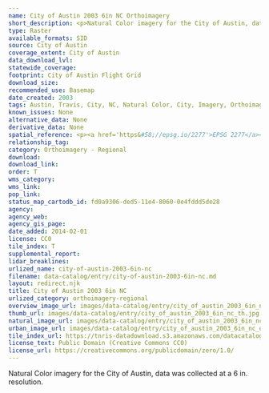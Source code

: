 ```yaml
---
name: City of Austin 2003 6in NC Orthoimagery
short_description: <p>Natural Color imagery for the City of Austin, data was collected at a 6 in. resolution.</p>
type: Raster
available_formats: SID
source: City of Austin
coverage_extent: City of Austin
data_download_lvl:
statewide_coverage:
footprint: City of Austin Flight Grid
download_size:
recommended_use: Basemap
date_created: 2003
tags: Austin, Travis, City, NC, Natural Color, City, Imagery, Orthoimagery, Aerial Photography, Historical
known_issues: None
alternative_data: None
derivative_data: None
spatial_reference: <p><a href='https&#58;//epsg.io/2277'>EPSG 2277</a></p>
relationship_tag:
category: Orthoimagery - Regional
download:
download_link:
order: T
wms_category:
wms_link:
pop_link:
status_map_cartodb_id: fd0a9306-ded5-11e4-8060-0e4fddd5de28
agency:
agency_web:
agency_gis_page:
date_added: 2014-02-01
license: CC0
tile_index: T
supplemental_report:
lidar_breaklines:
urlized_name: city-of-austin-2003-6in-nc
filename: data-catalog/entry/city-of-austin-2003-6in-nc.md
layout: redirect.njk
title: City of Austin 2003 6in NC
urlized_category: orthoimagery-regional
overview_image_url: images/data-catalog/entry/city_of_austin_2003_6in_nc_overview.jpg
thumb_url: images/data-catalog/entry/city_of_austin_2003_6in_nc_th.jpg
natural_image_url: images/data-catalog/entry/city_of_austin_2003_6in_nc_natural.jpg
urban_image_url: images/data-catalog/entry/city_of_austin_2003_6in_nc_urban.jpg
tile_index_url: https://tnris-datadownload.s3.amazonaws.com/datacatalog/tile_index/city_of_austin_2003_6in_nc_tileindex.zip
license_text: Public Domain (Creative Commons CC0)
license_url: https://creativecommons.org/publicdomain/zero/1.0/
---
```


Natural Color imagery for the City of Austin, data was collected at a 6 in. resolution.

